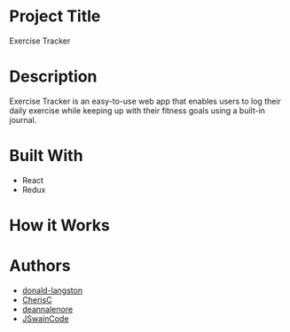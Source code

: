 # Project Title
Exercise Tracker

# Description
Exercise Tracker is an easy-to-use web app that enables users to log their daily exercise while keeping up with their fitness goals using a built-in journal. 

# Built With
- React
- Redux

# How it Works


# Authors
* [donald-langston](https://github.com/donald-langston)
* [CherisC](https://github.com/CherisC)
* [deannalenore](https://github.com/deannalenore)
* [JSwainCode](https://github.com/JSwainCode)
